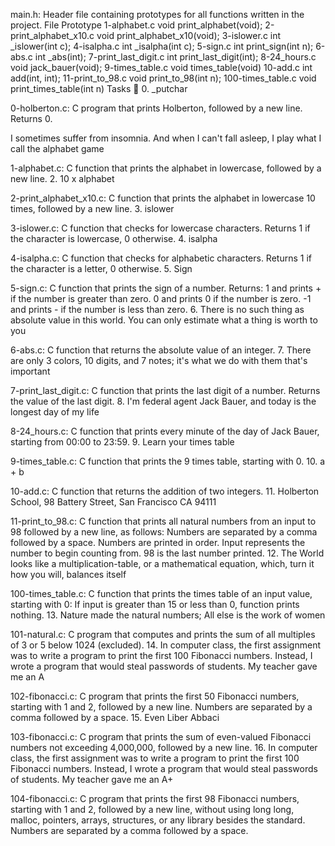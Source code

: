 main.h: Header file containing prototypes for all functions written in the project. File Prototype 1-alphabet.c void print_alphabet(void); 2-print_alphabet_x10.c void print_alphabet_x10(void); 3-islower.c int _islower(int c); 4-isalpha.c int _isalpha(int c); 5-sign.c int print_sign(int n); 6-abs.c int _abs(int); 7-print_last_digit.c int print_last_digit(int); 8-24_hours.c void jack_bauer(void); 9-times_table.c void times_table(void) 10-add.c int add(int, int); 11-print_to_98.c void print_to_98(int n); 100-times_table.c void print_times_table(int n) Tasks 📃 0. _putchar



0-holberton.c: C program that prints Holberton, followed by a new line. Returns 0.



I sometimes suffer from insomnia. And when I can't fall asleep, I play what I call the alphabet game

1-alphabet.c: C function that prints the alphabet in lowercase, followed by a new line. 2. 10 x alphabet



2-print_alphabet_x10.c: C function that prints the alphabet in lowercase 10 times, followed by a new line. 3. islower



3-islower.c: C function that checks for lowercase characters. Returns 1 if the character is lowercase, 0 otherwise. 4. isalpha



4-isalpha.c: C function that checks for alphabetic characters. Returns 1 if the character is a letter, 0 otherwise. 5. Sign



5-sign.c: C function that prints the sign of a number. Returns: 1 and prints + if the number is greater than zero. 0 and prints 0 if the number is zero. -1 and prints - if the number is less than zero. 6. There is no such thing as absolute value in this world. You can only estimate what a thing is worth to you



6-abs.c: C function that returns the absolute value of an integer. 7. There are only 3 colors, 10 digits, and 7 notes; it's what we do with them that's important



7-print_last_digit.c: C function that prints the last digit of a number. Returns the value of the last digit. 8. I'm federal agent Jack Bauer, and today is the longest day of my life



8-24_hours.c: C function that prints every minute of the day of Jack Bauer, starting from 00:00 to 23:59. 9. Learn your times table



9-times_table.c: C function that prints the 9 times table, starting with 0. 10. a + b



10-add.c: C function that returns the addition of two integers. 11. Holberton School, 98 Battery Street, San Francisco CA 94111



11-print_to_98.c: C function that prints all natural numbers from an input to 98 followed by a new line, as follows: Numbers are separated by a comma followed by a space. Numbers are printed in order. Input represents the number to begin counting from. 98 is the last number printed. 12. The World looks like a multiplication-table, or a mathematical equation, which, turn it how you will, balances itself



100-times_table.c: C function that prints the times table of an input value, starting with 0: If input is greater than 15 or less than 0, function prints nothing. 13. Nature made the natural numbers; All else is the work of women



101-natural.c: C program that computes and prints the sum of all multiples of 3 or 5 below 1024 (excluded). 14. In computer class, the first assignment was to write a program to print the first 100 Fibonacci numbers. Instead, I wrote a program that would steal passwords of students. My teacher gave me an A



102-fibonacci.c: C program that prints the first 50 Fibonacci numbers, starting with 1 and 2, followed by a new line. Numbers are separated by a comma followed by a space. 15. Even Liber Abbaci



103-fibonacci.c: C program that prints the sum of even-valued Fibonacci numbers not exceeding 4,000,000, followed by a new line. 16. In computer class, the first assignment was to write a program to print the first 100 Fibonacci numbers. Instead, I wrote a program that would steal passwords of students. My teacher gave me an A+



104-fibonacci.c: C program that prints the first 98 Fibonacci numbers, starting with 1 and 2, followed by a new line, without using long long, malloc, pointers, arrays, structures, or any library besides the standard. Numbers are separated by a comma followed by a space.
